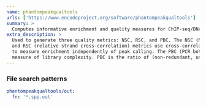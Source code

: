 ```yaml
---
name: phantompeakqualtools
urls: ['https://www.encodeproject.org/software/phantompeakqualtools']
summary: >
  Computes informative enrichment and quality measures for ChIP-seq/DNase-seq/FAIRE-seq/MNase-seq data
extra_description: >
  Used to generate three quality metrics: NSC, RSC, and PBC. The NSC (Normalized strand cross-correlation)
  and RSC (relative strand cross-correlation) metrics use cross-correlation of stranded read density profiles
  to measure enrichment independently of peak calling. The PBC (PCR bottleneck coefficient) is an approximate
  measure of library complexity. PBC is the ratio of (non-redundant, uniquely mappable reads)/(uniquely mappable reads).
---
```


### File search patterns

```yaml
phantompeakqualtools/out:
  fn: '*.spp.out'
```